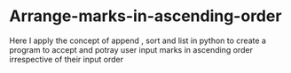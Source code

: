 # Arrange-marks-in-ascending-order
Here I apply the concept of append , sort and list in python to create a program to accept and potray user input marks in ascending order irrespective of their input order
